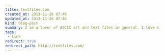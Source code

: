 ```yaml
---
title: textfiles.com
created_at: 2013-11-26 07:46
updated_at: 2013-11-26 07:46
kind: blog-post
summary: I am a lover of ASCII art and text files in general. I love vim and writing in markdown and plaintext. You can bet I was excited when I stumbled across textfiles.com. 
tags: 
 - link
redirect: true
redirect_path: http://textfiles.com/
--- 
```



